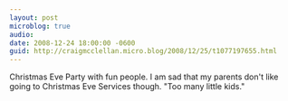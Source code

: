```yaml
---
layout: post
microblog: true
audio: 
date: 2008-12-24 18:00:00 -0600
guid: http://craigmcclellan.micro.blog/2008/12/25/t1077197655.html
---
```

Christmas Eve Party with fun people. I am sad that my parents don't like going to Christmas Eve Services though. "Too many little kids."
